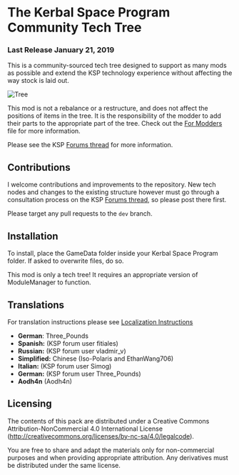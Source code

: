 # The Kerbal Space Program Community Tech Tree
### Last Release January 21, 2019

This is a community-sourced tech tree designed to support as many mods as possible and extend the KSP technology experience without affecting the way stock is laid out.

![Tree](http://i.imgur.com/XCkHCrs.png)

This mod is not a rebalance or a restructure, and does not affect the positions of items in the tree. It is the responsibility of the modder to add their parts to the appropriate part of the tree. Check out the [For Modders](https://github.com/ChrisAdderley/CommunityTechTree/blob/master/ForModders.md) file for more information.

Please see the KSP [Forums thread](https://forum.kerbalspaceprogram.com/index.php?/topic/90530-131-community-tech-tree-july-26th-new-techs/) for more information.

## Contributions

I welcome contributions and improvements to the repository. New tech nodes and changes to the existing structure however must go through a consultation process on the KSP [Forums thread](https://forum.kerbalspaceprogram.com/index.php?/topic/90530-131-community-tech-tree-july-26th-new-techs/), so please post there first.

Please target any pull requests to the `dev` branch.

## Installation

To install, place the GameData folder inside your Kerbal Space Program folder. If asked to overwrite files, do so.

This mod is only a tech tree! It requires an appropriate version of ModuleManager to function.


## Translations

For translation instructions please see [Localization Instructions](https://github.com/ChrisAdderley/CommunityTechTree/blob/master/GameData/CommunityTechTree/Localization/Localization.md)

* **German**: Three_Pounds
* **Spanish:** (KSP forum user fitiales)
* **Russian:** (KSP forum user vladmir_v)
* **Simplified:** Chinese (Iso-Polaris and EthanWang706)
* **Italian:** (KSP forum user Simog)
* **German:** (KSP forum user Three_Pounds)
* **Aodh4n** (Aodh4n)

## Licensing

The contents of this pack are distributed under a Creative Commons Attribution-NonCommercial 4.0 International License (http://creativecommons.org/licenses/by-nc-sa/4.0/legalcode).

You are free to share and adapt the materials only for non-commercial purposes and when providing appropriate attribution. Any derivatives must be distributed under the same license.
